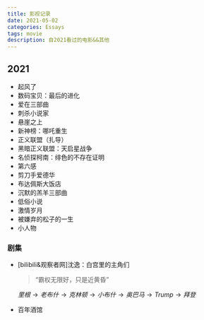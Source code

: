 ```yaml
---
title: 影视记录
date: 2021-05-02
categories: Essays
tags: movie
description: 自2021看过的电影&&其他
---
```


## 2021



- 起风了
- 数码宝贝：最后的进化
- 爱在三部曲
- 刺杀小说家
- 悬崖之上
- 新神榜：哪吒重生
- 正义联盟（扎导）
- 黑暗正义联盟：天启星战争
- 名侦探柯南：绯色的不存在证明
- 第六感
- 剪刀手爱德华
- 布达佩斯大饭店
- 沉默的羔羊三部曲
- 低俗小说
- 激情岁月
- 被嫌弃的松子的一生
- 小人物

### 剧集

- [bilibili&观察者网]沈逸：白宫里的主角们

  > “霸权无限好，只是近黄昏”

  $里根\rightarrow 老布什\rightarrow 克林顿 \rightarrow 小布什 \rightarrow 奥巴马 \rightarrow Trump \rightarrow 拜登$

- 百年酒馆

